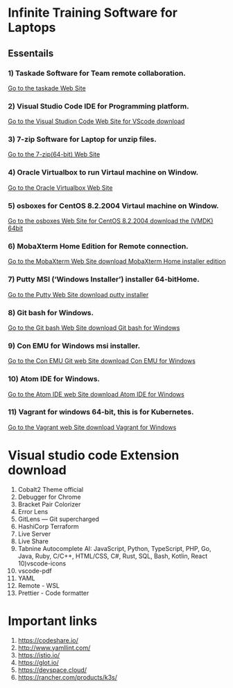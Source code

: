 # Infinite Training Software for Laptops

## Essentails 

 ### 1) Taskade Software for Team remote     collaboration.
 [Go to the taskade Web Site](https://www.taskade.com/downloads)

 ### 2) Visual Studio Code IDE for Programming platform.
 [Go to the Visual Studion Code Web Site for VScode download](https://code.visualstudio.com/download)

 ### 3) 7-zip Software for Laptop for unzip files.
 [Go to the 7-zip(64-bit) Web Site ](https://www.7-zip.org/)

 ### 4) Oracle Virtualbox to run Virtaul machine on Window.
 [Go to the Oracle Virtualbox Web Site ](https://www.virtualbox.org/wiki/Downloads)

 ### 5) osboxes for CentOS 8.2.2004 Virtaul machine on Window.
 [Go to the osboxes Web Site for CentOS 8.2.2004 download the (VMDK) 64bit](https://www.osboxes.org/centos/#centos-822004-vbox)

 ### 6) MobaXterm Home Edition for Remote connection.
 [Go to the MobaXterm Web Site download MobaXterm Home installer edition ](https://mobaxterm.mobatek.net/download-home-edition.html)

 ### 7) Putty MSI (‘Windows Installer’) installer 64-bitHome.
 [Go to the Putty Web Site download putty installer](https://www.chiark.greenend.org.uk/~sgtatham/putty/latest.html)

 ### 8) Git bash for Windows.
 [Go to the Git bash Web Site download Git bash for Windows](https://git-scm.com/downloads)

 ### 9) Con EMU for Windows msi installer.
 [Go to the Con EMU Git web Site download Con EMU for Windows](https://conemu.github.io/en/Downloads.html)

 ### 10) Atom IDE for Windows.
 [Go to the Atom IDE web Site download Atom IDE for Windows](https://atom.io/)

 ### 11) Vagrant for windows 64-bit, this is for Kubernetes.
 [Go to the Vagrant web Site download Vagrant for Windows](https://www.vagrantup.com/downloads)


 # Visual studio code Extension download

1) Cobalt2 Theme official
2) Debugger for Chrome
3) Bracket Pair Colorizer
4) Error Lens
5) GitLens — Git supercharged
6) HashiCorp Terraform
7) Live Server
8) Live Share
9) Tabnine Autocomplete AI: JavaScript, Python, TypeScript, PHP, Go, Java, Ruby, C/C++, HTML/CSS, C#, Rust, SQL, Bash, Kotlin, React
10)vscode-icons
11) vscode-pdf
12) YAML
13) Remote - WSL
14) Prettier - Code formatter

 # Important links
 
 1) https://codeshare.io/
 2) http://www.yamllint.com/
 3) https://istio.io/
 4) https://glot.io/
 5) https://devspace.cloud/
 6) https://rancher.com/products/k3s/
